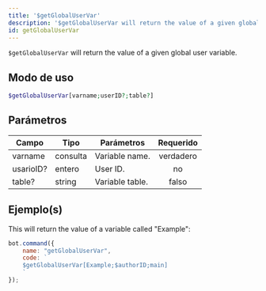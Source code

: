 ```yaml
---
title: '$getGlobalUserVar'
description: '$getGlobalUserVar will return the value of a given global user variable.'
id: getGlobalUserVar
---
```


`$getGlobalUserVar` will return the value of a given global user variable.

## Modo de uso

```php
$getGlobalUserVar[varname;userID?;table?]
```

## Parámetros

| Campo     | Tipo     | Parámetros      | Requerido |
| --------- | -------- | --------------- |:---------:|
| varname   | consulta | Variable name.  | verdadero |
| usarioID? | entero   | User ID.        |    no     |
| table?    | string   | Variable table. |   falso   |

## Ejemplo(s)

This will return the value of a variable called "Example":

```javascript
bot.command({
    name: "getGlobalUserVar",
    code: `
    $getGlobalUserVar[Example;$authorID;main]
    `
});
```